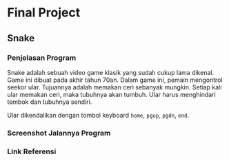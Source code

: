 # Final Project
## Snake
### Penjelasan Program
Snake adalah sebuah video game klasik yang sudah cukup lama dikenal. Game ini dibuat pada akhir tahun 70an. Dalam game ini, pemain mengontrol seekor ular. Tujuannya adalah memakan ceri sebanyak mungkin. Setiap kali ular memakan ceri, maka tubuhnya akan tumbuh. Ular harus menghindari tembok dan tubuhnya sendiri.

Ular dikendalikan dengan tombol keyboard `home`, `pgup`, `pgdn`, `end`.

### Screenshot Jalannya Program

### Link Referensi
